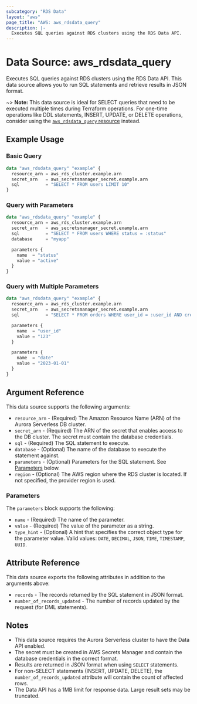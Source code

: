 ```yaml
---
subcategory: "RDS Data"
layout: "aws"
page_title: "AWS: aws_rdsdata_query"
description: |-
  Executes SQL queries against RDS clusters using the RDS Data API.
---
```


# Data Source: aws_rdsdata_query

Executes SQL queries against RDS clusters using the RDS Data API. This data source allows you to run SQL statements and retrieve results in JSON format.

~> **Note:** This data source is ideal for SELECT queries that need to be executed multiple times during Terraform operations. For one-time operations like DDL statements, INSERT, UPDATE, or DELETE operations, consider using the [`aws_rdsdata_query` resource](/docs/providers/aws/r/rdsdata_query.html) instead.

## Example Usage

### Basic Query

```terraform
data "aws_rdsdata_query" "example" {
  resource_arn = aws_rds_cluster.example.arn
  secret_arn   = aws_secretsmanager_secret.example.arn
  sql          = "SELECT * FROM users LIMIT 10"
}
```

### Query with Parameters

```terraform
data "aws_rdsdata_query" "example" {
  resource_arn = aws_rds_cluster.example.arn
  secret_arn   = aws_secretsmanager_secret.example.arn
  sql          = "SELECT * FROM users WHERE status = :status"
  database     = "myapp"

  parameters {
    name  = "status"
    value = "active"
  }
}
```

### Query with Multiple Parameters

```terraform
data "aws_rdsdata_query" "example" {
  resource_arn = aws_rds_cluster.example.arn
  secret_arn   = aws_secretsmanager_secret.example.arn
  sql          = "SELECT * FROM orders WHERE user_id = :user_id AND created_at > :date"

  parameters {
    name  = "user_id"
    value = "123"
  }

  parameters {
    name  = "date"
    value = "2023-01-01"
  }
}
```

## Argument Reference

This data source supports the following arguments:

* `resource_arn` - (Required) The Amazon Resource Name (ARN) of the Aurora Serverless DB cluster.
* `secret_arn` - (Required) The ARN of the secret that enables access to the DB cluster. The secret must contain the database credentials.
* `sql` - (Required) The SQL statement to execute.
* `database` - (Optional) The name of the database to execute the statement against.
* `parameters` - (Optional) Parameters for the SQL statement. See [Parameters](#parameters) below.
* `region` - (Optional) The AWS region where the RDS cluster is located. If not specified, the provider region is used.

### Parameters

The `parameters` block supports the following:

* `name` - (Required) The name of the parameter.
* `value` - (Required) The value of the parameter as a string.
* `type_hint` - (Optional) A hint that specifies the correct object type for the parameter value. Valid values: `DATE`, `DECIMAL`, `JSON`, `TIME`, `TIMESTAMP`, `UUID`.

## Attribute Reference

This data source exports the following attributes in addition to the arguments above:

* `records` - The records returned by the SQL statement in JSON format.
* `number_of_records_updated` - The number of records updated by the request (for DML statements).

## Notes

* This data source requires the Aurora Serverless cluster to have the Data API enabled.
* The secret must be created in AWS Secrets Manager and contain the database credentials in the correct format.
* Results are returned in JSON format when using `SELECT` statements.
* For non-SELECT statements (INSERT, UPDATE, DELETE), the `number_of_records_updated` attribute will contain the count of affected rows.
* The Data API has a 1MB limit for response data. Large result sets may be truncated.
